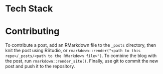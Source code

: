 # Tech Stack

# Contributing

To contribute a post, add an RMarkdown file to the `_posts` directory, then knit the post using RStudio, or `rmarkdown::render("<path to this repo>/_posts/<path to the RMarkdown file>")`. To combine the blog with the post, run `rmarkdown::render_site()`. Finally, use git to commit the new post and push it to the repository.
